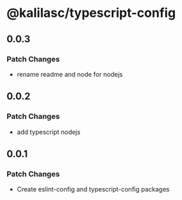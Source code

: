 # @kalilasc/typescript-config

## 0.0.3

### Patch Changes

- rename readme and node for nodejs

## 0.0.2

### Patch Changes

- add typescript nodejs

## 0.0.1

### Patch Changes

- Create eslint-config and typescript-config packages

